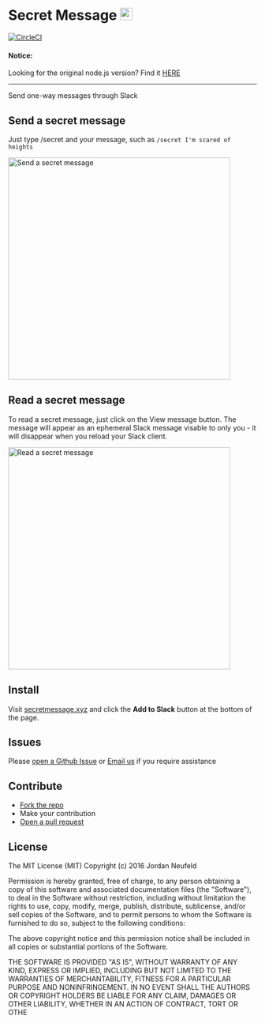 # Secret Message <img src="https://raw.githubusercontent.com/neufeldtech/secretmessage-go/master/html/images/logo.png" width="25px"></img>

[![CircleCI](https://circleci.com/gh/neufeldtech/secretmessage-go.svg?style=shield&circle-token=b05e479a3cc98109e709eb5cf9b06487b3a58c8b)](https://app.circleci.com/pipelines/github/neufeldtech/secretmessage-go)


#### Notice:
Looking for the original node.js version? Find it [HERE](https://github.com/neufeldtech/secret-message)

---

 Send one-way messages through Slack


## Send a secret message
Just type /secret and your message, such as ```/secret I'm scared of heights```

<img src="https://raw.githubusercontent.com/neufeldtech/secretmessage-go/master/html/images/send_secret_1.gif" alt="Send a secret message" width="450px" />

## Read a secret message
To read a secret message, just click on the View message button. The message will appear as an ephemeral Slack message visable to only you - it will disappear when you reload your Slack client.

<img src="https://raw.githubusercontent.com/neufeldtech/secretmessage-go/master/html/images/receive_secret_1.gif" alt="Read a secret message" width="450px" />

## Install
Visit [secretmessage.xyz](http://secretmessage.xyz) and click the **Add to Slack** button at the bottom of the page.

## Issues

Please [open a Github Issue](https://github.com/neufeldtech/slack-secret/issues/new) or [Email us](mailto:support@secretmessage.xyz) if you require assistance

## Contribute
- [Fork the repo](https://github.com/neufeldtech/slack-secret/fork)
- Make your contribution
- [Open a pull request](https://github.com/neufeldtech/secretmessage-go/pulls)

## License
The MIT License (MIT)
Copyright (c) 2016 Jordan Neufeld

Permission is hereby granted, free of charge, to any person obtaining a copy of this software and associated documentation files (the "Software"), to deal in the Software without restriction, including without limitation the rights to use, copy, modify, merge, publish, distribute, sublicense, and/or sell copies of the Software, and to permit persons to whom the Software is furnished to do so, subject to the following conditions:

The above copyright notice and this permission notice shall be included in all copies or substantial portions of the Software.

THE SOFTWARE IS PROVIDED "AS IS", WITHOUT WARRANTY OF ANY KIND, EXPRESS OR IMPLIED, INCLUDING BUT NOT LIMITED TO THE WARRANTIES OF MERCHANTABILITY, FITNESS FOR A PARTICULAR PURPOSE AND NONINFRINGEMENT. IN NO EVENT SHALL THE AUTHORS OR COPYRIGHT HOLDERS BE LIABLE FOR ANY CLAIM, DAMAGES OR OTHER LIABILITY, WHETHER IN AN ACTION OF CONTRACT, TORT OR OTHE
